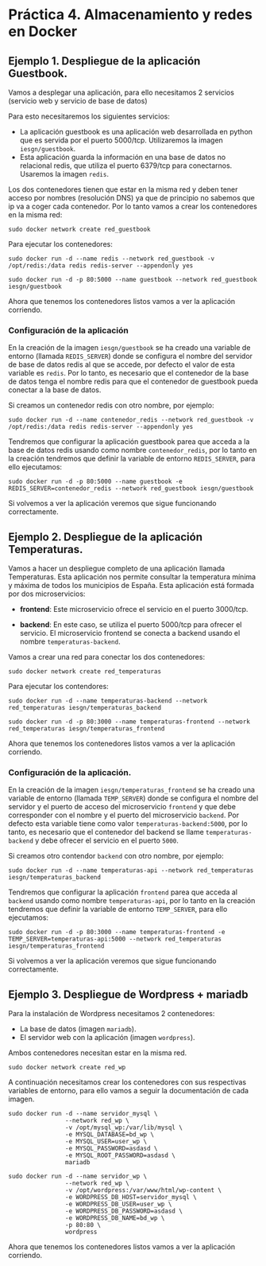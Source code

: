 # Práctica 4. Almacenamiento y redes en Docker

## Ejemplo 1. Despliegue de la aplicación Guestbook.

Vamos a desplegar una aplicación, para ello necesitamos 2 servicios (servicio web y servicio de base de datos)

Para esto necesitaremos los siguientes servicios:


- La aplicación guestbook es una aplicación web desarrollada en python que es servida por el puerto 5000/tcp. Utilizaremos la imagen `iesgn/guestbook`.
- Esta aplicación guarda la información en una base de datos no relacional redis, que utiliza el puerto 6379/tcp para conectarnos. Usaremos la imagen `redis`.


Los dos contenedores tienen que estar en la misma red y deben tener acceso por nombres (resolución DNS) ya que de principio no sabemos que ip va a coger cada contenedor. Por lo tanto vamos a crear los contenedores en la misma red:

```
sudo docker network create red_guestbook
```

Para ejecutar los contenedores:

```
sudo docker run -d --name redis --network red_guestbook -v /opt/redis:/data redis redis-server --appendonly yes

sudo docker run -d -p 80:5000 --name guestbook --network red_guestbook iesgn/guestbook
```


Ahora que tenemos los contenedores listos vamos a ver la aplicación corriendo.


### Configuración de la aplicación

En la creación de la imagen `iesgn/guestbook` se ha creado una variable de entorno (llamada `REDIS_SERVER`) donde se configura el nombre del servidor de base de datos redis al que se accede, por defecto el valor de esta variable es `redis`. Por lo tanto, es necesario que el contenedor de la base de datos tenga el nombre redis para que el contenedor de guestbook pueda conectar a la base de datos.

Si creamos un contenedor redis con otro nombre, por ejemplo:

```
sudo docker run -d --name contenedor_redis --network red_guestbook -v /opt/redis:/data redis redis-server --appendonly yes
```

Tendremos que configurar la aplicación guestbook parea que acceda a la base de datos redis usando como nombre `contenedor_redis`, por lo tanto en la creación tendremos que definir la variable de entorno `REDIS_SERVER`, para ello ejecutamos:

```
sudo docker run -d -p 80:5000 --name guestbook -e REDIS_SERVER=contenedor_redis --network red_guestbook iesgn/guestbook
```


Si volvemos a ver la aplicación veremos que sigue funcionando correctamente.



## Ejemplo 2. Despliegue de la aplicación Temperaturas.

Vamos a hacer un despliegue completo de una aplicación llamada Temperaturas. Esta aplicación nos permite consultar la temperatura mínima y máxima de todos los municipios de España. Esta aplicación está formada por dos microservicios:

- **frontend**: Este microservicio ofrece el servicio en el puerto 3000/tcp.

- **backend**:  En este caso, se utiliza el puerto 5000/tcp para ofrecer el servicio. 
El microservicio frontend se conecta a backend usando el nombre `temperaturas-backend`. 

Vamos a crear una red para conectar los dos contenedores:

```
sudo docker network create red_temperaturas
```

Para ejecutar los contendores:

```
sudo docker run -d --name temperaturas-backend --network red_temperaturas iesgn/temperaturas_backend

sudo docker run -d -p 80:3000 --name temperaturas-frontend --network red_temperaturas iesgn/temperaturas_frontend
```


Ahora que tenemos los contenedores listos vamos a ver la aplicación corriendo.

### Configuración de la aplicación.

En la creación de la imagen `iesgn/temperaturas_frontend` se ha creado una variable de entorno (llamada `TEMP_SERVER`) donde se configura el nombre del servidor y el puerto de acceso del microservicio `frontend` y que debe corresponder con el nombre y el puerto del microservicio `backend`. Por defecto esta variable tiene como valor `temperaturas-backend:5000`, por lo tanto, es necesario que el contenedor del backend se llame `temperaturas-backend` y debe ofrecer el servicio en el puerto `5000`.

Si creamos otro contendor `backend` con otro nombre, por ejemplo:

```
sudo docker run -d --name temperaturas-api --network red_temperaturas iesgn/temperaturas_backend
```

Tendremos que configurar la aplicación `frontend` parea que acceda al `backend` usando como nombre `temperaturas-api`, por lo tanto en la creación tendremos que definir la variable de entorno `TEMP_SERVER`, para ello ejecutamos:

```
sudo docker run -d -p 80:3000 --name temperaturas-frontend -e TEMP_SERVER=temperaturas-api:5000 --network red_temperaturas iesgn/temperaturas_frontend
```

Si volvemos a ver la aplicación veremos que sigue funcionando correctamente.

## Ejemplo 3. Despliegue de Wordpress + mariadb

Para la instalación de Wordpress necesitamos 2 contenedores:

- La base de datos (imagen `mariadb`).
- El servidor web con la aplicación (imagen `wordpress`).

Ambos contenedores necesitan estar en la misma red.

```
sudo docker network create red_wp
```

A continuación necesitamos crear los contenedores con sus respectivas variables de entorno, para ello vamos a seguir la documentación de cada imagen.

```
sudo docker run -d --name servidor_mysql \
                --network red_wp \
                -v /opt/mysql_wp:/var/lib/mysql \
                -e MYSQL_DATABASE=bd_wp \
                -e MYSQL_USER=user_wp \
                -e MYSQL_PASSWORD=asdasd \
                -e MYSQL_ROOT_PASSWORD=asdasd \
                mariadb
                
sudo docker run -d --name servidor_wp \
                --network red_wp \
                -v /opt/wordpress:/var/www/html/wp-content \
                -e WORDPRESS_DB_HOST=servidor_mysql \
                -e WORDPRESS_DB_USER=user_wp \
                -e WORDPRESS_DB_PASSWORD=asdasd \
                -e WORDPRESS_DB_NAME=bd_wp \
                -p 80:80 \
                wordpress
```

Ahora que tenemos los contenedores listos vamos a ver la aplicación corriendo.

